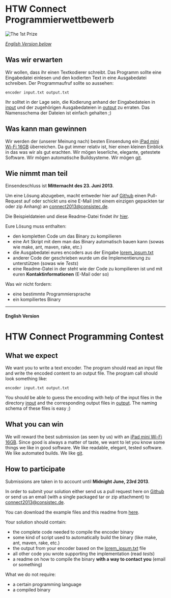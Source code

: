 # HTW Connect Programmierwettbewerb

![The 1st Prize](http://images.apple.com/ipad-mini/overview/images/hero.jpg)

_[English Version below](#english-version)_

## Was wir erwarten

Wir wollen, dass ihr einen Textkodierer schreibt. Das Programm sollte eine Eingabedatei einlesen und den kodierten Text in eine Ausgabedatei schreiben. Der Programmaufruf sollte so aussehen:

    encoder input.txt output.txt

Ihr solltet in der Lage sein, die Kodierung anhand der Eingabedateien in [input](/input/) und der zugehörigen Ausgabedateien in [output](/output/) zu erraten. Das Namensschema der Dateien ist einfach gehalten ;)

## Was kann man gewinnen
  
 Wir werden der (unserer Meinung nach) besten Einsendung ein [iPad mini Wi-Fi 16GB](http://www.apple.com/de/ipad-mini/overview/) überreichen. Da gut immer relativ ist, hier einen kleinen Einblick in das was wir als gut erachten. Wir mögen leserliche, elegante, getestete Software. Wir mögen automatische Buildsysteme. Wir mögen [git](http://git-scm.com).

## Wie nimmt man teil

Einsendeschluss ist **Mitternacht des 23. Juni 2013**.  
  
Um eine Lösung abzugeben, macht entweder hier auf [Github](https://github.com/consistec/connect2013) einen Pull-Request auf oder schickt uns eine E-Mail (mit einem einzigen gepackten tar oder zip Anhang) an [connect2013@consistec.de](mailto:connect2013@consistec.de). 
  
Die Beispieldateien und diese Readme-Datei findet ihr [hier](https://github.com/consistec/connect2013/archive/master.zip).   
  
Eure Lösung muss enthalten:

-  den kompletten Code um das Binary zu kompilieren
-  eine Art Skript mit dem man das Binary automatisch bauen kann (sowas wie make, ant, maven, rake, etc.)
-  die Ausgabedatei eures encoders aus der Eingabe [lorem_ipsum.txt](/input/lorem_ipsum.txt)
-  anderer Code der geschrieben wurde um die Implementierung zu unterstützen (sowas wie _Tests_)
-  eine Readme-Datei in der steht wie der Code zu kompilieren ist und mit euren **Kontaktinformationen** (E-Mail oder so)

Was wir nicht fordern:

-  eine bestimmte Programmiersprache
-  ein kompiliertes Binary
  
____
#### English Version

# HTW Connect Programming Contest
  
## What we expect

We want you to write a text encoder. The program should read an input file and write the encoded content to an output file. The program call should look something like:

    encoder input.txt output.txt

You should be able to guess the encoding with help of the input files in the directory [input](/input/) and the corresponding output files in [output](/output/). The naming schema of these files is easy ;)

## What you can win

We will reward the best submission (as seen by us) with an [iPad mini Wi-Fi 16GB](http://www.apple.com/ipad-mini/overview/). Since good is always a matter of taste, we want to let you know some things we like in good software. We like readable, elegant, tested software. We like automated builds. We like [git](http://git-scm.com).

## How to participate

Submissions are taken in to account until **Midnight June, 23rd 2013**.  
  
In order to submit your solution either send us a pull request here on [Github](https://github.com/consistec/connect2013) or send us an email (with a single packaged tar or zip attachment) to [connect2013@consistec.de](mailto:connect2013@consistec.de).  
  
You can download the example files and this readme from [here](https://github.com/consistec/connect2013/archive/master.zip).  
  
Your solution should contain:

-  the complete code needed to compile the encoder binary
-  some kind of script used to automatically build the binary (like make, ant, maven, rake, etc.)
-  the output from your encoder based on the [lorem_ipsum.txt](/input/lorem_ipsum.txt) file
-  all other code you wrote supporting the implementation (read _tests_)
-  a readme on how to compile the binary **with a way to contact you** (email or something)  
  
What we do not require:

-  a certain programming language
-  a compiled binary
